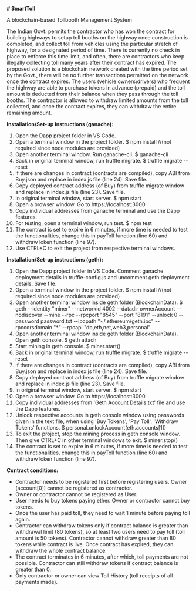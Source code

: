 **# SmartToll**

A blockchain-based Tollbooth Management System

The Indian Govt. permits the contractor who has won the contract for building highways to setup toll booths on the highway once construction is completed, and collect toll from vehicles using the particular stretch of highway, for a designated period of time. There is currently no check in place to enforce this time limit, and often, there are contractors who keep illegally collecting toll many years after their contract has expired. The proposed solution is a blockchain network created with the time period set by the Govt., there will be no further transactions permitted on the network once the contract expires. The users (vehicle owners\drivers) who frequent the highway are able to purchase tokens in advance (prepaid) and the toll amount is deducted from their balance when they pass through the toll booths. The contractor is allowed to withdraw limited amounts from the toll collected, and once the contract expires, they can withdraw the entire remaining amount.


**Installation/Set-up instructions (ganache):**

1. Open the Dapp project folder in VS Code.
2. Open a terminal window in the project folder.
   $ npm install //(not required since node modules are provided)
3. Open another terminal window. Run ganache-cli.
   $ ganache-cli
4. Back in original terminal window, run truffle migrate.
   $ truffle migrate --reset
5. If there are changes in contract (contracts are compiled), copy ABI from Buy.json and replace in index.js file (line 24). Save file.
6. Copy deployed contract address (of Buy) from truffle migrate window and replace in index.js file (line 23). Save file.
7. In original terminal window, start server.
   $ npm start
8. Open a browser window. Go to https://localhost:3000
9. Copy individual addresses from ganache terminal and use the Dapp features.
10. For testing, open a terminal window, run test.
   $ npm test
11. The contract is set to expire in 6 minutes, if more time is needed to test the functionalities, change this in payToll function (line 60) and withdrawToken function (line 97).
12. Use CTRL+C to exit the project from respective terminal windows.

**Installation/Set-up instructions (geth):**

1. Open the Dapp project folder in VS Code. Comment ganache deployment details in truffle-config.js and uncomment geth deployment details. Save file.
2. Open a terminal window in the project folder.
   $ npm install //(not required since node modules are provided)
3. Open another terminal window inside geth folder (BlockchainData).
   $ geth --identity "miner" --networkid 4002 --datadir ownerAccount --nodiscover --mine --rpc --rpcport "8545" --port "8191" --unlock 0 --password password.txt --ipcpath "~/.ethereum/geth.ipc" --rpccorsdomain "*" --rpcapi "db,eth,net,web3,personal"
4. Open another terminal window inside geth folder (BlockchainData). Open geth console.
   $ geth attach
5. Start mining in geth console.
   $ miner.start()
6. Back in original terminal window, run truffle migrate.
   $ truffle migrate --reset
7. If there are changes in contract (contracts are compiled), copy ABI from Buy.json and replace in index.js file (line 24). Save file.
8. Copy deployed contract address (of Buy) from truffle migrate window and replace in index.js file (line 23). Save file.
9. In original terminal window, start server.
   $ npm start
10. Open a browser window. Go to https://localhost:3000
11. Copy individual addresses from 'Geth Account Details.txt' file and use the Dapp features.
12. Unlock respective accounts in geth console window using passwords given in the text file, when using 'Buy Tokens', 'Pay Toll', 'Withdraw Tokens' functions.
   $ personal.unlockAccount(eth.accounts[1])
13. To exit the project, stop the mining process in geth console window. Then give CTRL+C in other terminal windows to exit.
   $ miner.stop()
14. The contract is set to expire in 6 minutes, if more time is needed to test the functionalities, change this in payToll function (line 60) and withdrawToken function (line 97).

**Contract conditions:**

* Contractor needs to be registered first before registering users. Owner (account[0]) cannot be registered as contractor.
* Owner or contractor cannot be registered as User.
* User needs to buy tokens paying ether. Owner or contractor cannot buy tokens.
* Once the user has paid toll, they need to wait 1 minute before paying toll again.
* Contractor can withdraw tokens only if contract balance is greater than withdrawal limit (80 tokens), so at least two users need to pay toll (toll amount is 50 tokens). Contractor cannot withdraw greater than 80 tokens while contract is live. Once contract has expired, they can withdraw the whole contract balance.
* The contract terminates in 6 minutes, after which, toll payments are not possible. Contractor can still withdraw tokens if contract balance is greater than 0.
* Only contractor or owner can view Toll History (toll receipts of all payments made).
